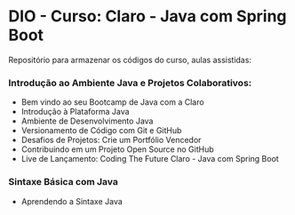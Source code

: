 # **DIO - Curso: Claro - Java com Spring Boot**

Repositório para armazenar os códigos do curso, aulas assistidas:

### Introdução ao Ambiente Java e Projetos Colaborativos:
- Bem vindo ao seu Bootcamp de Java com a Claro
- Introdução à Plataforma Java
- Ambiente de Desenvolvimento Java
- Versionamento de Código com Git e GitHub
- Desafios de Projetos: Crie um Portfólio Vencedor
- Contribuindo em um Projeto Open Source no GitHub
- Live de Lançamento: Coding The Future Claro - Java com Spring Boot

### Sintaxe Básica com Java
- Aprendendo a Sintaxe Java

